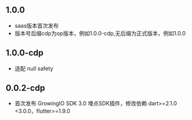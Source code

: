 ## 1.0.0

* saas版本首次发布
* 版本号后缀cdp为op版本，例如1.0.0-cdp,无后缀为正式版本，例如1.0.0

## 1.0.0-cdp

* 适配 null safety

## 0.0.2-cdp

* 首次发布 GrowingIO SDK 3.0 埋点SDK插件，修改依赖 dart>=2.1.0 <3.0.0，flutter>=1.9.0
